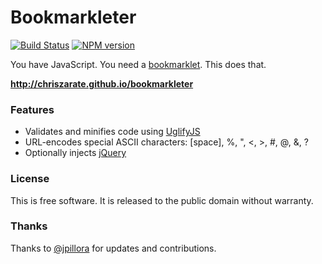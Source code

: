 # Bookmarkleter

[![Build Status][build-status]][travis-ci]
[![NPM version][npm-badge]][fury-io]

You have JavaScript. You need a [bookmarklet][bookmarklet]. This does that.

**http://chriszarate.github.io/bookmarkleter**

### Features

* Validates and minifies code using [UglifyJS][uglify]
* URL-encodes special ASCII characters: \[space\], %, ", <, >, #, @, &, ?
* Optionally injects [jQuery][jquery]

### License

This is free software. It is released to the public domain without warranty.

### Thanks

Thanks to [@jpillora][jpillora] for updates and contributions.


[build-status]: https://secure.travis-ci.org/chriszarate/bookmarkleter.svg?branch=master
[travis-ci]: http://travis-ci.org/chriszarate/bookmarkleter
[npm-badge]: https://badge.fury.io/js/bookmarkleter.svg
[fury-io]: http://badge.fury.io/js/bookmarkleter
[bookmarklet]: http://en.wikipedia.org/wiki/Bookmarklet
[uglify]: https://github.com/mishoo/UglifyJS
[jquery]: http://jquery.com
[jpillora]: https://github.com/jpillora
